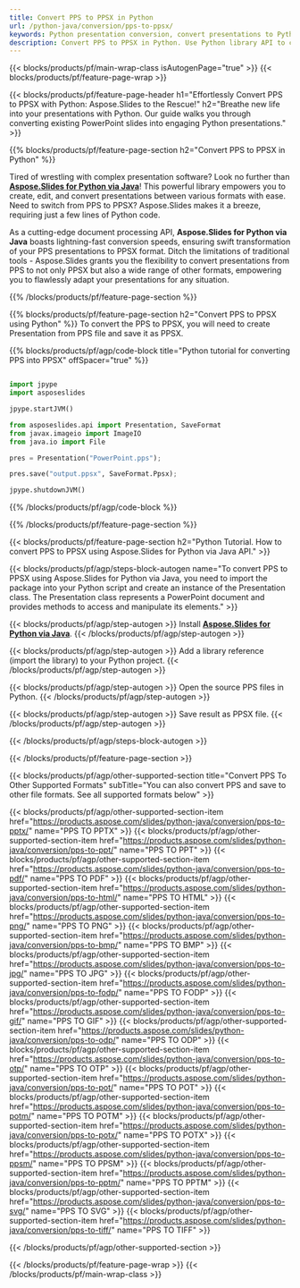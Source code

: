 ```yaml
---
title: Convert PPS to PPSX in Python
url: /python-java/conversion/pps-to-ppsx/
keywords: Python presentation conversion, convert presentations to Python, Python for presentations, Aspose.Slides Python, PPS to PPSX conversion, Python presentation library
description: Convert PPS to PPSX in Python. Use Python library API to convert PPS files to PPSX
---
```


{{< blocks/products/pf/main-wrap-class isAutogenPage="true" >}}
{{< blocks/products/pf/feature-page-wrap >}}

{{< blocks/products/pf/feature-page-header h1="Effortlessly Convert PPS to PPSX with Python: Aspose.Slides to the Rescue!" h2="Breathe new life into your presentations with Python. Our guide walks you through converting existing PowerPoint slides into engaging Python presentations." >}}

{{% blocks/products/pf/feature-page-section h2="Convert PPS to PPSX in Python" %}}

Tired of wrestling with complex presentation software? Look no further than [**Aspose.Slides for Python via Java**](https://products.aspose.com/slides/python-java/)!  This powerful library empowers you to create, edit, and convert presentations between various formats with ease. Need to switch from PPS to PPSX? Aspose.Slides makes it a breeze, requiring just a few lines of Python code.

As a cutting-edge document processing API,  **Aspose.Slides for Python via Java** boasts lightning-fast conversion speeds, ensuring swift transformation of your PPS presentations to PPSX format. Ditch the limitations of traditional tools - Aspose.Slides grants you the flexibility to convert presentations from PPS to not only PPSX but also a wide range of other formats, empowering you to flawlessly adapt your presentations for any situation.

{{% /blocks/products/pf/feature-page-section %}}

{{% blocks/products/pf/feature-page-section  h2="Convert PPS to PPSX using Python" %}}
To convert the PPS to PPSX, you will need to create Presentation from PPS file and save it as PPSX.

{{% blocks/products/pf/agp/code-block title="Python tutorial for converting PPS into PPSX" offSpacer="true" %}}

```python

import jpype
import asposeslides

jpype.startJVM()

from asposeslides.api import Presentation, SaveFormat
from javax.imageio import ImageIO
from java.io import File

pres = Presentation("PowerPoint.pps");

pres.save("output.ppsx", SaveFormat.Ppsx);

jpype.shutdownJVM()
```


{{% /blocks/products/pf/agp/code-block %}}

{{% /blocks/products/pf/feature-page-section %}}

{{< blocks/products/pf/feature-page-section  h2="Python Tutorial. How to convert PPS to PPSX using Aspose.Slides for Python via Java API." >}}

{{< blocks/products/pf/agp/steps-block-autogen name="To convert PPS to PPSX using Aspose.Slides for Python via Java, you need to import the package into your Python script and create an instance of the Presentation class. The Presentation class represents a PowerPoint document and provides methods to access and manipulate its elements." >}}

{{< blocks/products/pf/agp/step-autogen >}}
Install [**Aspose.Slides for Python via Java**](https://products.aspose.com/slides/python-java/).
{{< /blocks/products/pf/agp/step-autogen >}}

{{< blocks/products/pf/agp/step-autogen >}}
Add a library reference (import the library) to your Python project.
{{< /blocks/products/pf/agp/step-autogen >}}

{{< blocks/products/pf/agp/step-autogen >}}
Open the source PPS files in Python.
{{< /blocks/products/pf/agp/step-autogen >}}

{{< blocks/products/pf/agp/step-autogen >}}
Save result as PPSX file.
{{< /blocks/products/pf/agp/step-autogen >}}

{{< /blocks/products/pf/agp/steps-block-autogen >}}

{{< /blocks/products/pf/feature-page-section >}}

{{< blocks/products/pf/agp/other-supported-section title="Convert PPS To Other Supported Formats" subTitle="You can also convert PPS and save to other file formats. See all supported formats below" >}}

{{< blocks/products/pf/agp/other-supported-section-item href="https://products.aspose.com/slides/python-java/conversion/pps-to-pptx/" name="PPS TO PPTX" >}}
{{< blocks/products/pf/agp/other-supported-section-item href="https://products.aspose.com/slides/python-java/conversion/pps-to-ppt/" name="PPS TO PPT" >}}
{{< blocks/products/pf/agp/other-supported-section-item href="https://products.aspose.com/slides/python-java/conversion/pps-to-pdf/" name="PPS TO PDF" >}}
{{< blocks/products/pf/agp/other-supported-section-item href="https://products.aspose.com/slides/python-java/conversion/pps-to-html/" name="PPS TO HTML" >}}
{{< blocks/products/pf/agp/other-supported-section-item href="https://products.aspose.com/slides/python-java/conversion/pps-to-png/" name="PPS TO PNG" >}}
{{< blocks/products/pf/agp/other-supported-section-item href="https://products.aspose.com/slides/python-java/conversion/pps-to-bmp/" name="PPS TO BMP" >}}
{{< blocks/products/pf/agp/other-supported-section-item href="https://products.aspose.com/slides/python-java/conversion/pps-to-jpg/" name="PPS TO JPG" >}}
{{< blocks/products/pf/agp/other-supported-section-item href="https://products.aspose.com/slides/python-java/conversion/pps-to-fodp/" name="PPS TO FODP" >}}
{{< blocks/products/pf/agp/other-supported-section-item href="https://products.aspose.com/slides/python-java/conversion/pps-to-gif/" name="PPS TO GIF" >}}
{{< blocks/products/pf/agp/other-supported-section-item href="https://products.aspose.com/slides/python-java/conversion/pps-to-odp/" name="PPS TO ODP" >}}
{{< blocks/products/pf/agp/other-supported-section-item href="https://products.aspose.com/slides/python-java/conversion/pps-to-otp/" name="PPS TO OTP" >}}
{{< blocks/products/pf/agp/other-supported-section-item href="https://products.aspose.com/slides/python-java/conversion/pps-to-pot/" name="PPS TO POT" >}}
{{< blocks/products/pf/agp/other-supported-section-item href="https://products.aspose.com/slides/python-java/conversion/pps-to-potm/" name="PPS TO POTM" >}}
{{< blocks/products/pf/agp/other-supported-section-item href="https://products.aspose.com/slides/python-java/conversion/pps-to-potx/" name="PPS TO POTX" >}}
{{< blocks/products/pf/agp/other-supported-section-item href="https://products.aspose.com/slides/python-java/conversion/pps-to-ppsm/" name="PPS TO PPSM" >}}
{{< blocks/products/pf/agp/other-supported-section-item href="https://products.aspose.com/slides/python-java/conversion/pps-to-pptm/" name="PPS TO PPTM" >}}
{{< blocks/products/pf/agp/other-supported-section-item href="https://products.aspose.com/slides/python-java/conversion/pps-to-svg/" name="PPS TO SVG" >}}
{{< blocks/products/pf/agp/other-supported-section-item href="https://products.aspose.com/slides/python-java/conversion/pps-to-tiff/" name="PPS TO TIFF" >}}


{{< /blocks/products/pf/agp/other-supported-section >}}

{{< /blocks/products/pf/feature-page-wrap >}}
{{< /blocks/products/pf/main-wrap-class >}}